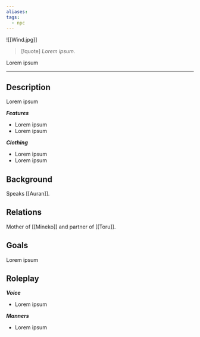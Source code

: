 ```yaml
---
aliases: 
tags:
  - npc
---
```

![[Wind.jpg]]

>[!quote]
>_Lorem ipsum._

Lorem ipsum

---
## Description
Lorem ipsum

***Features***
- Lorem ipsum
- Lorem ipsum

***Clothing***
- Lorem ipsum
- Lorem ipsum
## Background
Speaks [[Auran]].
## Relations
Mother of [[Mineko]] and partner of [[Toru]].
## Goals
Lorem ipsum
## Roleplay
***Voice***
- Lorem ipsum

***Manners***
- Lorem ipsum

